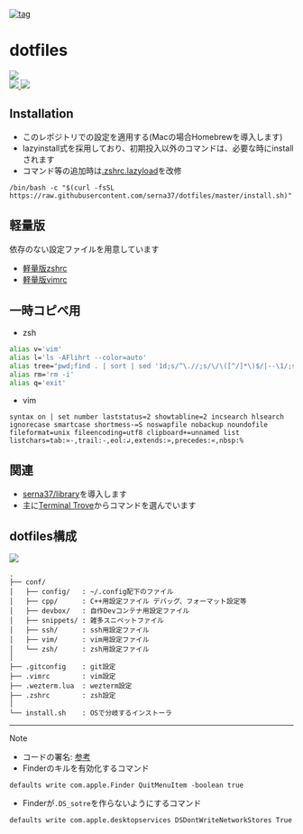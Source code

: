 [![tag](https://img.shields.io/badge/tag-v9.4.0-green)](https://github.com/serna37/dotfiles/releases/tag/v9.4.0)

# dotfiles
<a href="https://github.com/serna37/dotfiles/blob/master/install.sh">
    <img src="http://img.shields.io/badge/homebrew-4.2.21-FBB040.svg?logo=homebrew&logoColor=FBB040&labelColor=fafffe&style=for-the-badge">
</a>
<br />
<a href="https://github.com/serna37/dotfiles/blob/master/.zshrc">
    <img src="http://img.shields.io/badge/zsh-5.9_x86_64-0000cd.svg?logo=zsh&logoColor=0000cd&labelColor=a3a3a3&style=popout-square">
</a>
<a href="https://github.com/serna37/dotfiles/blob/master/.vimrc">
    <img src="http://img.shields.io/badge/vim-9.0-019733.svg?logo=vim&logoColor=019733&labelColor=dedede&style=popout-square">
</a>

## Installation
- このレポジトリでの設定を適用する(Macの場合Homebrewを導入します)
- lazyinstall式を採用しており、初期投入以外のコマンドは、必要な時にinstallされます
- コマンド等の追加時は[.zshrc.lazyload](https://github.com/serna37/dotfiles/blob/master/conf/zsh/.zshrc.lazyload)を改修
```shell
/bin/bash -c "$(curl -fsSL https://raw.githubusercontent.com/serna37/dotfiles/master/install.sh)"
```

## 軽量版
依存のない設定ファイルを用意しています
- [軽量版zshrc](https://github.com/serna37/dotfiles/blob/master/conf/light/.zshrc.light)
- [軽量版vimrc](https://github.com/serna37/dotfiles/blob/master/conf/light/.vimrc.light)

## 一時コピペ用
- zsh
```zsh
alias v='vim'
alias l='ls -AFlihrt --color=auto'
alias tree="pwd;find . | sort | sed '1d;s/^\.//;s/\/\([^/]*\)$/|--\1/;s/\/[^/|]*/|  /g'"
alias rm='rm -i'
alias q='exit'
```
- vim
```vim
syntax on | set number laststatus=2 showtabline=2 incsearch hlsearch ignorecase smartcase shortmess-=S noswapfile nobackup noundofile fileformat=unix fileencoding=utf8 clipboard+=unnamed list listchars=tab:»-,trail:-,eol:↲,extends:»,precedes:«,nbsp:%
```

## 関連
- [serna37/library](https://github.com/serna37/library)を導入します
- 主に[Terminal Trove](https://terminaltrove.com/)からコマンドを選んでいます

## dotfiles構成
<!-- file tree -->
<a href="https://tree.nathanfriend.io/">
  <img src="https://img.shields.io/badge/file-tree-lightgray.svg?logo=files&style=flat">
</a>

```
.
├── conf/
│   ├── config/   : ~/.config配下のファイル
│   ├── cpp/      : C++用設定ファイル デバッグ、フォーマット設定等
│   ├── devbox/   : 自作Devコンテナ用設定ファイル
│   ├── snippets/ : 雑多スニペットファイル
│   ├── ssh/      : ssh用設定ファイル
│   ├── vim/      : vim用設定ファイル
│   └── zsh/      : zsh用設定ファイル
│
├── .gitconfig    : git設定
├── .vimrc        : vim設定
├── .wezterm.lua  : wezterm設定
├── .zshrc        : zsh設定
│
└── install.sh    : OSで分岐するインストーラ
```

---

> [!Note]
> - コードの署名: [参考](https://blog.symdon.info/posts/1610113408/)
> - Finderのキルを有効化するコマンド
> ```
> defaults write com.apple.Finder QuitMenuItem -boolean true
> ```
> - Finderが`.DS_sotre`を作らないようにするコマンド
> ```
> defaults write com.apple.desktopservices DSDontWriteNetworkStores True
> ```

